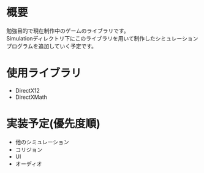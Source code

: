 # 概要
勉強目的で現在制作中のゲームのライブラリです。  
Simulationディレクトリ下にこのライブラリを用いて制作したシミュレーションプログラムを追加していく予定です。

# 使用ライブラリ
- DirectX12
- DirectXMath

# 実装予定(優先度順)
- 他のシミュレーション
- コリジョン
- UI
- オーディオ
